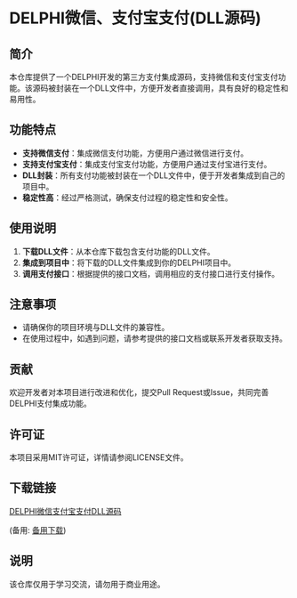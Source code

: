 # DELPHI微信、支付宝支付(DLL源码)

## 简介
本仓库提供了一个DELPHI开发的第三方支付集成源码，支持微信和支付宝支付功能。该源码被封装在一个DLL文件中，方便开发者直接调用，具有良好的稳定性和易用性。

## 功能特点
- **支持微信支付**：集成微信支付功能，方便用户通过微信进行支付。
- **支持支付宝支付**：集成支付宝支付功能，方便用户通过支付宝进行支付。
- **DLL封装**：所有支付功能被封装在一个DLL文件中，便于开发者集成到自己的项目中。
- **稳定性高**：经过严格测试，确保支付过程的稳定性和安全性。

## 使用说明
1. **下载DLL文件**：从本仓库下载包含支付功能的DLL文件。
2. **集成到项目中**：将下载的DLL文件集成到你的DELPHI项目中。
3. **调用支付接口**：根据提供的接口文档，调用相应的支付接口进行支付操作。

## 注意事项
- 请确保你的项目环境与DLL文件的兼容性。
- 在使用过程中，如遇到问题，请参考提供的接口文档或联系开发者获取支持。

## 贡献
欢迎开发者对本项目进行改进和优化，提交Pull Request或Issue，共同完善DELPHI支付集成功能。

## 许可证
本项目采用MIT许可证，详情请参阅LICENSE文件。

## 下载链接
[DELPHI微信支付宝支付DLL源码](https://pan.quark.cn/s/f598e1ded4bb) 

(备用: [备用下载](https://pan.baidu.com/s/1HSbsdvIUZHBXNQ4jQxZkPw?pwd=1234))

## 说明

该仓库仅用于学习交流，请勿用于商业用途。
